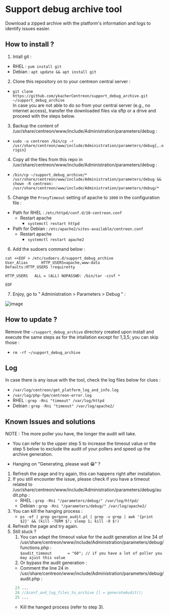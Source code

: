 # Support debug archive tool
Download a zipped archive with the platform's information and logs to identify issues easier.

## How to install ?

1. Intall git :
  - RHEL : ```yum install git``` 
  - Debian : ```apt update && apt install git```
2. Clone this repository on to your centreon central server :
  - ```git clone https://github.com/ykacherCentreon/support_debug_archive.git ~/support_debug_archive```  <br />
  In case you are not able to do so from your central server (e.g., no internet access), transfer the downloaded files via sftp or a drive and proceed with the steps below.
3. Backup the content of /usr/share/centreon/www/include/Administration/parameters/debug : 
  - ```sudo -u centreon /bin/cp -r /usr/share/centreon/www/include/Administration/parameters/debug{,.origin}```
4. Copy all the files from this repo in 
/usr/share/centreon/www/include/Administration/parameters/debug :
  - ```/bin/cp ~/support_debug_archive/* /usr/share/centreon/www/include/Administration/parameters/debug && chown -R centreon: /usr/share/centreon/www/include/Administration/parameters/debug/*```
5. Change the ```ProxyTimeout``` setting of apache to ```1000``` in the configuration file :
  - Path for RHEL   : ```/etc/httpd/conf.d/10-centreon.conf```
    - Restart apache
      - ```systemctl restart httpd```
  - Path for Debian : ```/etc/apache2/sites-available/centreon.conf```
    - Restart apache
      - ```systemctl restart apache2```
6. Add the sudoers command below :
  ```
  cat <<EOF > /etc/sudoers.d/support_debug_archive
User_Alias      HTTP_USERS=apache,www-data
Defaults:HTTP_USERS !requiretty

HTTP_USERS   ALL = (ALL) NOPASSWD: /bin/tar -czvf *

EOF
  ``` 
7. Enjoy, go to " Administration  >  Parameters  >  Debug " :

<img alt="image" src="https://github.com/ykacherCentreon/support_debug_archive/assets/85548802/ba40fe1c-b8b1-4b93-9e5e-8106e5ad8c7e">

## How to update ?

Remove the ``~/support_debug_archive`` directory created upon install and execute the same steps as for the intallation except for 1,3,5; you can skip those :
 - ``rm -rf ~/support_debug_archive``

## Log

In case there is any issue with the tool, check the log files below for clues :
- ```/var/log/centreon/get_platform_log_and_info.log```
- ```/var/log/php-fpm/centreon-error.log```
- RHEL : ```grep -Rni "timeout" /var/log/httpd```
- Debian : ```grep -Rni "timeout" /var/log/apache2/```

## Known Issues and solutions

NOTE : The more poller you have, the longer the audit will take.  
 - You can refer to the upper step 5 to increase the timeout value or the step 5 below to exclude the audit of your pollers and speed up the archive generation. 
  
- Hanging on "Generating, please wait 😁" ?
1. Refresh the page and try again, this can happens right after installation.
2. If you still encounter the issue, please check if you have a timeout related to /usr/share/centreon/www/include/Administration/parameters/debug/audit.php :<br />
    - RHEL : ```grep -Rni "/parameters/debug/" /var/log/httpd/```<br />
    - Debian : ```grep -Rni "/parameters/debug/" /var/log/apache2/```
3. You can kill the hanging process :
     - ```ps -ef | grep gorgone_audit.pl | grep -v grep | awk '{print $2}' && (kill -TERM $!; sleep 1; kill -9 $!)```
4. Refresh the page and try again.
5. Still stuck ? 
   1. You can adapt the timeout value for the audit generation at line 34 of /usr/share/centreon/www/include/Administration/parameters/debug/functions.php :  
   ```$audit_timeout       = "60"; // if you have a lot of poller you may ajust this value```
   2. Or bypass the audit generation :
     - Comment the line 24 in /usr/share/centreon/www/include/Administration/parameters/debug/audit.php :
     ```php   
      23 ...
      24 //$conf_and_log_files_to_archive [] = generateAudit();
      25 ...
      ```
     - Kill the hanged process (refer to step 3).